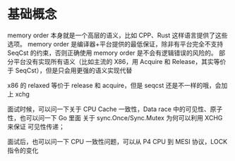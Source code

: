 # 基础概念

memory order 本身就是一个高层的语义，比如 CPP、Rust 这样语言提供了这些选项。
memory order 是编译器+平台提供的最低保证，除非有平台完全不支持 SeqCst 的约束，否则正确使用 memory order 是不会有逻辑错误的风险的。
部分平台没有实现所有语义（比如主流的 X86，用 Acquire 和 Release，其实等价于 SeqCst），但是只会用更强的语义实现代替

x86 的 relaxed 等价于 release 和 acquire，但是 seqcst 还是不一样的哦，会加上 xchg

面试时候，可以问一下关于 CPU Cache 一致性，Data race 中的可见性、原子性，也可以问一下 Go 里面 关于 sync.Once/Sync.Mutex 为何可以利用 XCHG 来保证 可见性传递；

面试后，也可以问一下 CPU 一致性问题，可以从 P4 CPU 到 MESI 协议，LOCK 指令的变化
